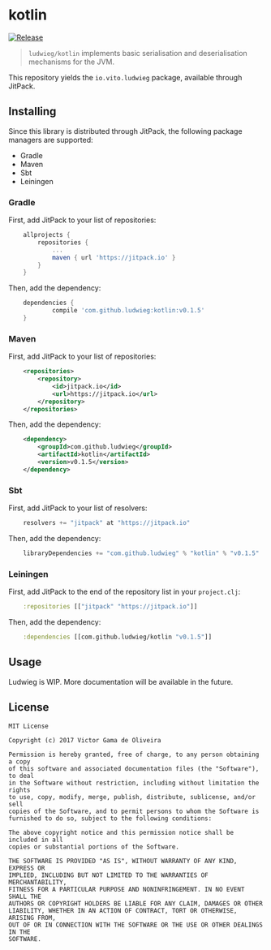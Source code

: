 # kotlin
[![Release](https://jitpack.io/v/ludwieg/kotlin.svg)](https://jitpack.io/#ludwieg/kotlin)
> `ludwieg/kotlin` implements basic serialisation and deserialisation mechanisms for the JVM.

This repository yields the `io.vito.ludwieg` package, available through JitPack.

## Installing

Since this library is distributed through JitPack, the following package managers
are supported:

 - Gradle
 - Maven
 - Sbt
 - Leiningen

### Gradle

First, add JitPack to your list of repositories:
```gradle
    allprojects {
        repositories {
            ...
            maven { url 'https://jitpack.io' }
        }
    }
```

Then, add the dependency:
```gradle
    dependencies {
            compile 'com.github.ludwieg:kotlin:v0.1.5'
    }
```

### Maven
First, add JitPack to your list of repositories:
```xml
    <repositories>
        <repository>
            <id>jitpack.io</id>
            <url>https://jitpack.io</url>
        </repository>
    </repositories>
```

Then, add the dependency:
```xml
    <dependency>
        <groupId>com.github.ludwieg</groupId>
        <artifactId>kotlin</artifactId>
        <version>v0.1.5</version>
    </dependency>
```


### Sbt
First, add JitPack to your list of resolvers:
```scala
    resolvers += "jitpack" at "https://jitpack.io"
```

Then, add the dependency:
```scala
    libraryDependencies += "com.github.ludwieg" % "kotlin" % "v0.1.5"
```

### Leiningen
First, add JitPack to the end of the repository list in your `project.clj`:
```clojure
    :repositories [["jitpack" "https://jitpack.io"]]
```

Then, add the dependency:
```clojure
    :dependencies [[com.github.ludwieg/kotlin "v0.1.5"]]
```

## Usage

Ludwieg is WIP. More documentation will be available in the future.

## License

```
MIT License

Copyright (c) 2017 Victor Gama de Oliveira

Permission is hereby granted, free of charge, to any person obtaining a copy
of this software and associated documentation files (the "Software"), to deal
in the Software without restriction, including without limitation the rights
to use, copy, modify, merge, publish, distribute, sublicense, and/or sell
copies of the Software, and to permit persons to whom the Software is
furnished to do so, subject to the following conditions:

The above copyright notice and this permission notice shall be included in all
copies or substantial portions of the Software.

THE SOFTWARE IS PROVIDED "AS IS", WITHOUT WARRANTY OF ANY KIND, EXPRESS OR
IMPLIED, INCLUDING BUT NOT LIMITED TO THE WARRANTIES OF MERCHANTABILITY,
FITNESS FOR A PARTICULAR PURPOSE AND NONINFRINGEMENT. IN NO EVENT SHALL THE
AUTHORS OR COPYRIGHT HOLDERS BE LIABLE FOR ANY CLAIM, DAMAGES OR OTHER
LIABILITY, WHETHER IN AN ACTION OF CONTRACT, TORT OR OTHERWISE, ARISING FROM,
OUT OF OR IN CONNECTION WITH THE SOFTWARE OR THE USE OR OTHER DEALINGS IN THE
SOFTWARE.
```

